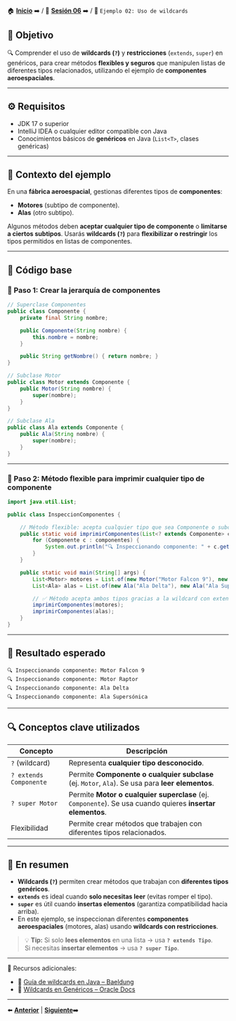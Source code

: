 🏠 [**Inicio**](../../Readme.md) ➡️ / 📖 [**Sesión 06**](../Readme.md) ➡️ / 📝 `Ejemplo 02: Uso de wildcards`

## 🎯 Objetivo

🔍 Comprender el uso de **wildcards (`?`)** y **restricciones** (`extends`, `super`) en genéricos, para crear métodos **flexibles y seguros** que manipulen listas de diferentes tipos relacionados, utilizando el ejemplo de **componentes aeroespaciales**.

---

## ⚙️ Requisitos

- JDK 17 o superior  
- IntelliJ IDEA o cualquier editor compatible con Java  
- Conocimientos básicos de **genéricos** en Java (`List<T>`, clases genéricas)

---

## 🧠 Contexto del ejemplo

En una **fábrica aeroespacial**, gestionas diferentes tipos de **componentes**:

- **Motores** (subtipo de componente).  
- **Alas** (otro subtipo).  

Algunos métodos deben **aceptar cualquier tipo de componente** o **limitarse a ciertos subtipos**. Usarás **wildcards (`?`)** para **flexibilizar o restringir** los tipos permitidos en listas de componentes.

---

## 📄 Código base

### 🧱 Paso 1: Crear la jerarquía de componentes

```java
// Superclase Componentes
public class Componente {
    private final String nombre;

    public Componente(String nombre) {
        this.nombre = nombre;
    }

    public String getNombre() { return nombre; }
}
```

```java
// Subclase Motor
public class Motor extends Componente {
    public Motor(String nombre) {
        super(nombre);
    }
}
```

```java
// Subclase Ala
public class Ala extends Componente {
    public Ala(String nombre) {
        super(nombre);
    }
}
```

---

### 🧱 Paso 2: Método flexible para imprimir cualquier tipo de componente

```java
import java.util.List;

public class InspeccionComponentes {

    // Método flexible: acepta cualquier tipo que sea Componente o subclase de Componente
    public static void imprimirComponentes(List<? extends Componente> componentes) {
        for (Componente c : componentes) {
            System.out.println("🔍 Inspeccionando componente: " + c.getNombre());
        }
    }

    public static void main(String[] args) {
        List<Motor> motores = List.of(new Motor("Motor Falcon 9"), new Motor("Motor Raptor"));
        List<Ala> alas = List.of(new Ala("Ala Delta"), new Ala("Ala Supersónica"));

        // ✅ Método acepta ambos tipos gracias a la wildcard con extends
        imprimirComponentes(motores);
        imprimirComponentes(alas);
    }
}
```

---

## 🧪 Resultado esperado

```
🔍 Inspeccionando componente: Motor Falcon 9
🔍 Inspeccionando componente: Motor Raptor
🔍 Inspeccionando componente: Ala Delta
🔍 Inspeccionando componente: Ala Supersónica
```

---

## 🔍 Conceptos clave utilizados

| Concepto               | Descripción |
|------------------------|-------------|
| `?` (wildcard)         | Representa **cualquier tipo desconocido**. |
| `? extends Componente` | Permite **Componente o cualquier subclase** (ej. `Motor`, `Ala`). Se usa para **leer elementos**. |
| `? super Motor`        | Permite **Motor o cualquier superclase** (ej. `Componente`). Se usa cuando quieres **insertar elementos**. |
| Flexibilidad           | Permite crear métodos que trabajen con diferentes tipos relacionados. |

---

## 📝 En resumen

- **Wildcards (`?`)** permiten crear métodos que trabajan con **diferentes tipos genéricos**.
- **`extends`** es ideal cuando **solo necesitas leer** (evitas romper el tipo).  
- **`super`** es útil cuando **insertas elementos** (garantiza compatibilidad hacia arriba).
- En este ejemplo, se inspeccionan diferentes **componentes aeroespaciales** (motores, alas) usando **wildcards con restricciones**.

> 💡 **Tip:** Si solo **lees elementos** en una lista → usa **`? extends Tipo`**.  
> Si necesitas **insertar elementos** → usa **`? super Tipo`**.

---

📘 Recursos adicionales:

- 🔗 [Guía de wildcards en Java – Baeldung](https://www.baeldung.com/java-generics-type-parameter-vs-wildcard)  
- 🔗 [Wildcards en Genéricos – Oracle Docs](https://docs.oracle.com/javase/tutorial/java/generics/wildcards.html)  

---

⬅️ [**Anterior**](../Reto-01/Readme.md) | [**Siguiente**](../Reto-02/Readme.md)➡️  
